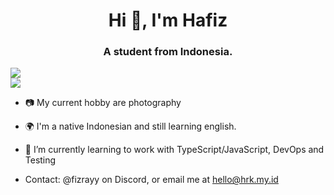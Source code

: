 <h1 align="center">Hi 👋, I'm Hafiz</h1>
<h3 align="center">A student from Indonesia.</h3>

![](https://github-readme-stats.vercel.app/api?username=hfzrk&theme=dark&hide_border=true&include_all_commits=true&count_private=true)<br/>
![](https://nirzak-streak-stats.vercel.app/?user=hfzrk&theme=dark&hide_border=true)<br/>

- 📷 My current hobby are photography 

- 🌍 I'm a native Indonesian and still learning english.

- 🌱 I’m currently learning to work with TypeScript/JavaScript, DevOps and Testing

- Contact: @fizrayy on Discord, or email me at hello@hrk.my.id
